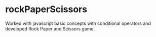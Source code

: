 # rockPaperScissors
Worked with javascript basic concepts with conditional operators and developed Rock Paper and Scissors game.
